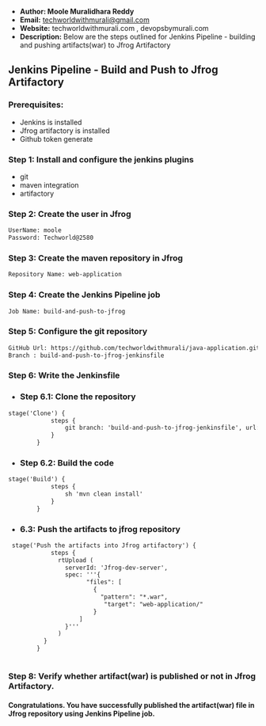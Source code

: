 + <b>Author: Moole Muralidhara Reddy</b></br>
+ <b>Email:</b> techworldwithmurali@gmail.com</br>
+ <b>Website:</b> techworldwithmurali.com , devopsbymurali.com</br>
+ <b>Description:</b> Below are the steps outlined for Jenkins Pipeline - building and pushing artifacts(war) to Jfrog Artifactory</br>

## Jenkins Pipeline - Build and Push to Jfrog Artifactory

### Prerequisites:
  + Jenkins is installed
  + Jfrog artifactory is installed
  + Github token generate

### Step 1: Install and configure the jenkins plugins
  + git
  + maven integration
  + artifactory
  
### Step 2: Create the user in Jfrog
```xml
UserName: moole
Password: Techworld@2580
```
### Step 3: Create the maven repository in Jfrog
```xml
Repository Name: web-application
```
### Step 4: Create the Jenkins Pipeline job
```xml
Job Name: build-and-push-to-jfrog
```
### Step 5: Configure the git repository
```xml
GitHub Url: https://github.com/techworldwithmurali/java-application.git
Branch : build-and-push-to-jfrog-jenkinsfile
```
### Step 6: Write the Jenkinsfile
  + ### Step 6.1: Clone the repository 
```xml
stage('Clone') {
            steps {
                git branch: 'build-and-push-to-jfrog-jenkinsfile', url: 'https://github.com/techworldwithmurali/java-application.git'
            }
        }
```
  + ### Step 6.2: Build the code
```xml
stage('Build') {
            steps {
                sh 'mvn clean install'
            }
        }
```
  + ### 6.3: Push the artifacts to jfrog repository
```xml
 stage('Push the artifacts into Jfrog artifactory') {
            steps {
              rtUpload (
                serverId: 'Jfrog-dev-server',
                spec: '''{
                      "files": [
                        {
                          "pattern": "*.war",
                           "target": "web-application/"
                        }
                    ]
                }'''
              )
          }
        }
  
```

### Step 8: Verify whether artifact(war) is published or not in Jfrog Artifactory.

#### Congratulations. You have successfully published the artifact(war) file in Jfrog repository using Jenkins Pipeline job.
